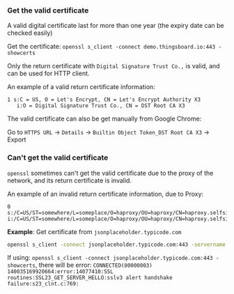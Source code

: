 ### Get the valid certificate

A valid digital certificate last for more than one year (the expiry date can be checked easily)

Get the certificate: ``openssl s_client -connect demo.thingsboard.io:443 -showcerts``

Only the return certificate with ``Digital Signature Trust Co.,`` is valid, and can be used for HTTP client.

An example of a valid return certificate information:

```
1 s:C = US, O = Let's Encrypt, CN = Let's Encrypt Authority X3
   i:O = Digital Signature Trust Co., CN = DST Root CA X3
```

The valid certificate can also be get manually from Google Chrome:

Go to ``HTTPS URL`` -> ``Details`` -> ``Builtin Object Token_DST Root CA X3`` -> Export

### Can't get the valid certificate

``openssl`` sometimes can't get the valid certificate due to the proxy of the network, and its return certificate is invalid.

An example of an invalid return certificate information, due to Proxy:

```
0 s:/C=US/ST=somewhere/L=someplace/O=haproxy/OU=haproxy/CN=haproxy.selfsigned.invalid
i:/C=US/ST=somewhere/L=someplace/O=haproxy/OU=haproxy/CN=haproxy.selfsigned.invalid
```

**Example**: Get certificate from ``jsonplaceholder.typicode.com``

```sh
openssl s_client -connect jsonplaceholder.typicode.com:443 -servername jsonplaceholder.typicode.com -showcerts
```

If using: ``openssl s_client -connect jsonplaceholder.typicode.com:443 -showcerts``, there will be error: ``CONNECTED(00000003) 140035169920664:error:14077410:SSL routines:SSL23_GET_SERVER_HELLO:sslv3 alert handshake failure:s23_clnt.c:769:``
